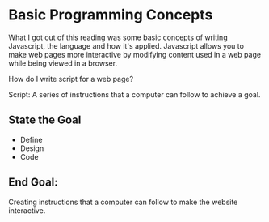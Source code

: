 # Basic Programming Concepts

What I got out of this reading was some basic concepts of writing Javascript, the language
and how it's applied. Javascript allows you to make web pages more interactive by modifying
content used in a web page while being viewed in a browser.

How do I write script for a web page?

Script: A series of instructions that a computer can follow to achieve a goal.

## State the Goal

- Define
- Design
- Code

## End Goal: 
Creating instructions that a computer can follow to make the website interactive.